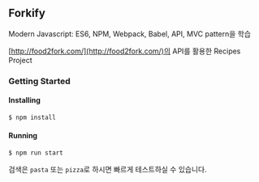 ## Forkify

Modern Javascript: ES6, NPM, Webpack, Babel, API, MVC pattern을 학습

[http://food2fork.com/](http://food2fork.com/)의 API를 활용한 Recipes Project

### Getting Started

#### Installing

```bash
$ npm install
```

#### Running
```bash
$ npm run start
```

검색은 `pasta` 또는 `pizza`로 하시면 빠르게 테스트하실 수 있습니다.